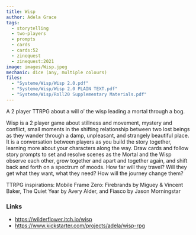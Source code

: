 ```yaml
---
title: Wisp
author: Adela Grace
tags:
  - storytelling
  - two-players
  - prompts
  - cards
  - cards:52
  - zinequest
  - zinequest:2021
image: images/Wisp.jpeg
mechanic: dice (any, multiple colours)
files:
  - "Systeme/Wisp/Wisp 2.0.pdf"
  - "Systeme/Wisp/Wisp 2.0 PLAIN TEXT.pdf"
  - "Systeme/Wisp/Roll20 Supplementary Materials.pdf"
---
```


A 2 player TTRPG about a will o’ the wisp leading a mortal through a bog.


Wisp is a 2 player game about stillness and movement, mystery and
conflict, small moments in the shifting relationship between two lost
beings as they wander through a damp, unpleasant, and strangely beautiful
place. It is a conversation between players as you build the story
together, learning more about your characters along the way. Draw cards
and follow story prompts to set and resolve scenes as the Mortal and the
Wisp observe each other, grow together and apart and together again, and
shift back and forth on a spectrum of moods. How far will they travel?
Will they get what they want, what they need? How will the journey change
them?

TTRPG inspirations: Mobile Frame Zero: Firebrands by Miguey & Vincent
Baker, The Quiet Year by Avery Alder, and Fiasco by Jason Morningstar

### Links

- https://wilderflower.itch.io/wisp
- https://www.kickstarter.com/projects/adela/wisp-rpg


